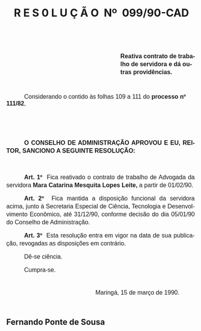 <body lang=PT-BR style='tab-interval:35.45pt'>

<div class=Section1>

<p class=MsoNormal style='margin-left:36.0pt'><b style='mso-bidi-font-weight:
normal'><span style='font-size:12.0pt;mso-bidi-font-size:10.0pt;font-family:
Arial'><![if !supportEmptyParas]>&nbsp;<![endif]><o:p></o:p></span></b></p>

<p class=MsoNormal style='margin-left:36.0pt'><b style='mso-bidi-font-weight:
normal'><span style='font-size:12.0pt;mso-bidi-font-size:10.0pt;font-family:
Arial'><![if !supportEmptyParas]>&nbsp;<![endif]><o:p></o:p></span></b></p>

<h1 align=center style='margin-left:0cm;text-align:center'>R E S 0 L U Ç Ã
O<span style="mso-spacerun: yes">  </span>Nº<span style="mso-spacerun: yes"> 
</span>099/90-CAD</h1>

<p class=MsoNormal align=center style='text-align:center'><span
style='font-size:12.0pt;mso-bidi-font-size:10.0pt;font-family:Arial'><![if !supportEmptyParas]>&nbsp;<![endif]><o:p></o:p></span></p>

<p class=MsoNormal style='margin-top:37.8pt;margin-right:0cm;margin-bottom:
34.2pt;margin-left:8.0cm;line-height:150%'><b style='mso-bidi-font-weight:normal'><span
style='font-size:12.0pt;mso-bidi-font-size:10.0pt;font-family:Arial'>Reativa
contrato de trabalho de servidora e dá outras providências.<o:p></o:p></span></b></p>

<p class=MsoNormal style='text-indent:35.45pt'><span style='font-size:12.0pt;
mso-bidi-font-size:10.0pt;font-family:Arial'>Considerando o contido às folhas
109 a 111 do <b>processo nº 111/82</b>,<o:p></o:p></span></p>

<p class=MsoNormal style='line-height:150%'><span style='font-size:12.0pt;
mso-bidi-font-size:10.0pt;font-family:Arial'><![if !supportEmptyParas]>&nbsp;<![endif]><o:p></o:p></span></p>

<p class=MsoNormal style='line-height:150%'><span style='font-size:12.0pt;
mso-bidi-font-size:10.0pt;font-family:Arial'><![if !supportEmptyParas]>&nbsp;<![endif]><o:p></o:p></span></p>

<p class=MsoNormal style='margin-right:3.6pt;text-align:justify;text-indent:
35.45pt;line-height:150%'><b><span style='font-size:12.0pt;mso-bidi-font-size:
10.0pt;font-family:Arial'>O CONSELHO DE ADMINISTRAÇÃO APROVOU E EU, REITOR,
SANCIONO A SEGUINTE RESOLUÇÃO:<o:p></o:p></span></b></p>

<p class=MsoNormal style='line-height:150%'><span style='font-size:12.0pt;
mso-bidi-font-size:10.0pt;font-family:Arial'><![if !supportEmptyParas]>&nbsp;<![endif]><o:p></o:p></span></p>

<p class=MsoNormal style='margin-right:3.6pt;text-align:justify;text-indent:
35.45pt;line-height:150%;tab-stops:388.8pt'><b><span style='font-size:12.0pt;
mso-bidi-font-size:10.0pt;font-family:Arial'>Art. 1º<span style="mso-spacerun:
yes">  </span></span></b><span style='font-size:12.0pt;mso-bidi-font-size:10.0pt;
font-family:Arial'>Fica reativado o contrato de trabalho de Advogada da
servidora <b style='mso-bidi-font-weight:normal'>Mara Catarina Mesquita Lopes
Leite, </b>a partir de 01/02/90.<i style='mso-bidi-font-style:normal'><o:p></o:p></i></span></p>

<p class=MsoNormal style='margin-right:3.6pt;text-align:justify;text-indent:
35.45pt;line-height:150%'><b><span style='font-size:12.0pt;mso-bidi-font-size:
10.0pt;font-family:Arial'>Art. 2º<span style="mso-spacerun: yes">  </span></span></b><span
style='font-size:12.0pt;mso-bidi-font-size:10.0pt;font-family:Arial'>Fica
mantida a disposição funcional da servidora acima, junto à Secretaria Especial
de Ciência, Tecnologia e Desenvolvimento Econômico, até 31/12/90, conforme
decisão do dia 05/01/90 do Conselho de Administração.<o:p></o:p></span></p>

<p class=MsoNormal style='margin-right:3.6pt;text-align:justify;text-indent:
35.45pt;line-height:150%'><b><span style='font-size:12.0pt;mso-bidi-font-size:
10.0pt;font-family:Arial'>Art. 3º<span style="mso-spacerun: yes">  </span></span></b><span
style='font-size:12.0pt;mso-bidi-font-size:10.0pt;font-family:Arial'>Esta
resolução entra em vigor na data de sua publicação, revogadas as disposições em
contrário.<o:p></o:p></span></p>

<p class=MsoNormal style='text-indent:35.45pt;line-height:150%'><span
style='font-size:12.0pt;mso-bidi-font-size:10.0pt;font-family:Arial'>Dê-se
ciência.<o:p></o:p></span></p>

<p class=MsoNormal style='text-indent:35.45pt;line-height:150%'><span
style='font-size:12.0pt;mso-bidi-font-size:10.0pt;font-family:Arial'>Cumpra-se.<o:p></o:p></span></p>

<p class=MsoNormal style='text-indent:177.2pt;line-height:54.0pt'><span
style='font-size:12.0pt;mso-bidi-font-size:10.0pt;font-family:Arial'>Maringá,
15 de março de 1990.</span><span style='font-size:9.5pt;mso-bidi-font-size:
10.0pt;font-family:"Courier New";mso-bidi-font-family:"Times New Roman"'><o:p></o:p></span></p>

<h2>Fernando Ponte de Sousa</h2>

<p class=MsoNormal style='text-indent:177.2pt;line-height:54.0pt'><![if !supportEmptyParas]>&nbsp;<![endif]><o:p></o:p></p>

<p class=MsoNormal><![if !supportEmptyParas]>&nbsp;<![endif]><o:p></o:p></p>

</div>

</body>
